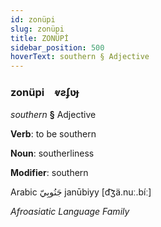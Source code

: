 ```yaml
---
id: zonüpi
slug: zonüpi
title: ZONÜPİ
sidebar_position: 500
hoverText: southern § Adjective
---
```


### zonüpi&emsp;<span kind="abugida">ⱴƨʄʋɟ</span>

*southern* **§** Adjective

**Verb**: to be southern

**Noun**: southerliness

**Modifier**: southern

Arabic جَنُوبِيّ janūbiyy [d͡ʒä.nuː.bíː]

*Afroasiatic Language Family*